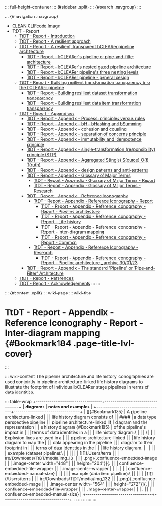::: full-height-container
::: {#sidebar .split}
::: {#search .navgroup}
:::

::: {#navigation .navgroup}
-   [CLEAN CLIFcode Image](page5501091875.md)
-   [TtDT - Report](page5766283265.md)
    -   [TtDT - Report - Introduction](page5765071213.md)
    -   [TtDT - Report - A resilient approach](page5769560149.md)
    -   [TtDT - Report - A resilient, transparent bCLEARer pipeline
        architecture](page5766316210.md)
        -   [TtDT - Report - bCLEARer\'s pipeline or pipe-and-filter
            architecture](page5773230168.md)
        -   [TtDT - Report - bCLEARer\'s nested gated pipeline
            architecture](page5773656071.md)
        -   [TtDT - Report - bCLEARer pipeline\'s three nesting
            levels](page5766545422.md)
        -   [TtDT - Report - bCLEARer pipeline - general
            design](page5775163422.md)
    -   [TtDT - Report - Building resilient transformation transparency
        into the bCLEARer pipeline](page5769494532.md)
        -   [TtDT - Report - Building resilient dataset transformation
            transparency](page5765136857.md)
        -   [TtDT - Report - Building resilient data item transformation
            transparency](page5766316201.md)
    -   [TtDT - Report - Appendices](page5768675336.md)
        -   [TtDT - Report - Appendix - Process: principles versus
            rules](page5769003012.md)
        -   [TtDT - Report - Appendix - bH - bHashing and
            bSumming](page5768839184.md)
        -   [TtDT - Report - Appendix - cohesion and
            coupling](page5772804097.md)
        -   [TtDT - Report - Appendix - separation of concerns
            principle](page5772804106.md)
        -   [TtDT - Report - Appendix - immutability and idempotence
            principle](page5772869633.md)
        -   [TtDT - Report - Appendix - single-transformation
            (responsibility) principle (STP)](page5772804114.md)
        -   [TtDT - Report - Appendix - Aggregated S(ingle) S(ource)
            O(f) T(ruth)](page5773328385.md)
        -   [TtDT - Report - Appendix - design patterns and
            anti-patterns](page5775982593.md)
        -   [TtDT - Report - Appendix - Glossary of Major
            Terms](page5780340771.md)
            -   [TtDT - Report - Appendix - Glossary of Major Terms -
                Report](page5793284135.md)
            -   [TtDT - Report - Appendix - Glossary of Major Terms -
                Research](page5793218610.md)
        -   [TtDT - Report - Appendix - Reference
            Iconography](page5784010894.md)
            -   [TtDT - Report - Appendix - Reference Iconography -
                Report](page5783355393.md)
                -   [TtDT - Report - Appendix - Reference Iconography -
                    Report - Pipeline architecture](page5797249025.md)
                -   [TtDT - Report - Appendix - Reference Iconography -
                    Report - Life history](page5796298761.md)
                -   TtDT - Report - Appendix - Reference Iconography -
                    Report - Inter-diagram mapping
                -   [TtDT - Report - Appendix - Reference Iconography -
                    Report - Common](page5796299991.md)
            -   [TtDT - Report - Appendix - Reference Iconography -
                Research](page5785092097.md)
                -   [TtDT - Report - Appendix - Reference Iconography -
                    Report - Pipeline architecture \_ archive
                    30/01/23](page5796331521.md)
        -   [TtDT - Report - Appendix - The standard \'Pipeline\' or
            \'Pipe-and-Filter\' Architecture](page5784338433.md)
    -   [TtDT - Report - References](page5766578192.md)
    -   [TtDT - Report - Acknowledgements](page5766545409.md)
:::
:::

::: {#content .split}
::: wiki-page
::: wiki-title
# TtDT - Report - Appendix - Reference Iconography - Report - Inter-diagram mapping {#Bookmark184 .page-title-lvl-cover}
:::

::: wiki-content
The pipeline architecture and life history iconographies are used
conjointly in pipeline architecture-linked life history diagrams to
illustrate the footprint of individual bCLEARer stage pipelines in terms
of data identities.

::: table-wrap
+----------------------------------+----------------------------------+
| **diagrams**                     | **notes and examples**           |
+----------------------------------+----------------------------------+
| []{#Bookmark185}                 | A pipeline architecture-linked   |
|                                  | life history diagram consists of |
| ####                             | a data type perspective pipeline |
| pipeline architecture-linked lif | diagram and the representation   |
| e history diagram {#Bookmark185} | of the pipeline's impact in      |
|                                  | terms of data identities in a    |
|                                  | life history diagram.\           |
|                                  | \                                |
|                                  | Explosion lines are used in a    |
|                                  | pipeline architecture-linked     |
|                                  | life history diagram to map the  |
|                                  | data appearing in the pipeline   |
|                                  | diagram to their footprint in    |
|                                  | terms of data identities in the  |
|                                  | life history diagram.            |
|                                  |                                  |
|                                  | example (dataset pipeline):\     |
|                                  |                                  |
|                                  | [![](/Users/terra                |
|                                  | ire/Downloads/TtDT/media/img_131 |
|                                  | .png){.confluence-embedded-image |
|                                  | .image-center width="448"        |
|                                  | height="204"}]{.                 |
|                                  | confluence-embedded-file-wrapper |
|                                  | .image-center-wrapper            |
|                                  | .                                |
|                                  | confluence-embedded-manual-size} |
|                                  |                                  |
|                                  | example (data item pipeline):\   |
|                                  |                                  |
|                                  | [![](/Users/terra                |
|                                  | ire/Downloads/TtDT/media/img_132 |
|                                  | .png){.confluence-embedded-image |
|                                  | .image-center width="564"        |
|                                  | height="272"}]{.                 |
|                                  | confluence-embedded-file-wrapper |
|                                  | .image-center-wrapper            |
|                                  | .                                |
|                                  | confluence-embedded-manual-size} |
+----------------------------------+----------------------------------+
:::
:::
:::
:::
:::
